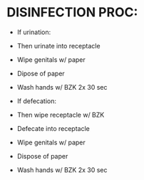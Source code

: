 # DISINFECTION PROC:

* If urination:
* Then urinate into receptacle
* Wipe genitals w/ paper
* Dipose of paper
* Wash hands w/ BZK 2x 30 sec

* If defecation:
* Then wipe receptacle w/ BZK
* Defecate into receptacle
* Wipe genitals w/ paper
* Dispose of paper
* Wash hands w/ BZK 2x 30 sec
